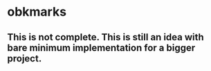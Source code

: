 # obkmarks
## This is not complete. This is still an idea with bare minimum implementation for a bigger project.
